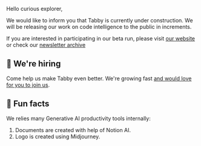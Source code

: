 Hello curious explorer,

We would like to inform you that Tabby is currently under construction. We will be releasing our work on code intelligence to the public in increments.

If you are interested in participating in our beta run, please visit [our website](https://tabbyml.com) or check our [newsletter archive](https://newsletter.tabbyml.com/)

## 🙋 We're hiring
Come help us make Tabby even better. We're growing fast [and would love for you to join us](https://tabbyml.notion.site/Careers-35b1a77f3d1743d9bae06b7d6d5b814a).

## 👻 Fun facts
We relies many Generative AI productivity tools internally:
1. Documents are created with help of Notion AI.
2. Logo is created using Midjourney.
